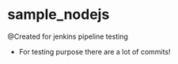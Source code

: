 # sample_nodejs
@Created for jenkins pipeline testing
* For testing purpose there are a lot of commits!
